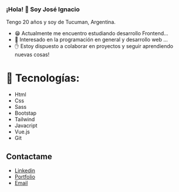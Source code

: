 ### ¡Hola! :wave: Soy José Ignacio
Tengo 20 años y soy de Tucuman, Argentina.

- :grin: Actualmente me encuentro estudiando desarrollo Frontend...
- 💬 Interesado en la programación en general y desarrollo web ...
- :raised_hand: Estoy dispuesto a colaborar en proyectos y seguir aprendiendo nuevas cosas!

# :blue_book: Tecnologías:
* Html
* Css
* Sass
* Bootstap
* Tailwind
* Javacript
* Vue.js
* Git

## Contactame
* [Linkedin](https://www.linkedin.com/in/jose-ignacio-robledo-puly-008661239/)
* [Portfolio](https://portfolio-puly-v2.netlify.app)
* [Email](pulygarcia09@gmail.com)
